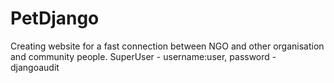# PetDjango
Creating website for a fast connection between NGO and other organisation and community people.
SuperUser - username:user, password - djangoaudit
